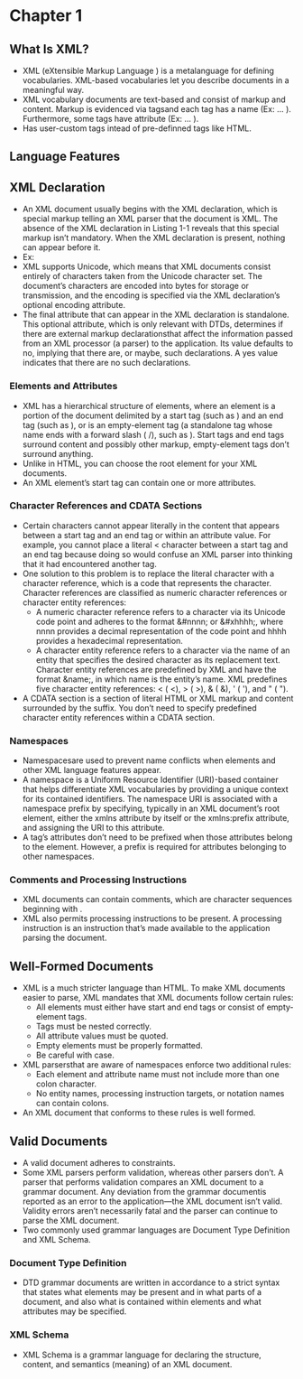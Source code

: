 # Chapter 1
## What Is XML?
- XML (eXtensible Markup Language ) is a metalanguage for defining vocabularies. XML-based vocabularies let you describe documents in a meaningful way.
- XML vocabulary documents are text-based and consist of markup and content. Markup is evidenced via tagsand each tag has a name (Ex: <ingredients> ... </ingredients>). Furthermore, some tags have attribute (Ex: <ingredient qty="2"> ... </ingredient>).
- Has user-custom tags intead of pre-definned tags like HTML.
## Language Features
## XML Declaration
- An XML document usually begins with the XML declaration, which is special markup telling an XML parser that the document is XML. The absence of the XML declaration in Listing 1-1 reveals that this special markup isn’t mandatory. When the XML declaration is present, nothing can appear before it.
- Ex: <?xml version="1.0" encoding="ISO-8859-1"?>
- XML supports Unicode, which means that XML documents consist entirely of characters taken from the Unicode character set. The document’s characters are encoded into bytes for storage or transmission, and the encoding is specified via the XML declaration’s optional encoding attribute.
- The final attribute that can appear in the XML declaration is standalone. This optional attribute, which is only relevant with DTDs, determines if there are external markup declarationsthat affect the information passed from an XML processor (a parser) to the application. Its value defaults to no, implying that there are, or maybe, such declarations. A yes value indicates that there are no such declarations.
### Elements and Attributes
- XML has a hierarchical structure of elements, where an element is a portion of the document delimited by a start tag (such as <name>) and an end tag (such as </name>), or is an empty-element tag (a standalone tag whose name ends with a forward slash ( /), such as <break/>). Start tags and end tags surround content and possibly other markup, empty-element tags don’t surround anything.
- Unlike in HTML, you can choose the root element for your XML documents.
- An XML element’s start tag can contain one or more attributes.
### Character References and CDATA Sections
- Certain characters cannot appear literally in the content that appears between a start tag and an end tag or within an attribute value. For example, you cannot place a literal < character between a start tag and an end tag because doing so would confuse an XML parser into thinking that it had encountered another tag. 
- One solution to this problem is to replace the literal character with a character reference, which is a code that represents the character. Character references are classified as numeric character references or character entity references:
   - A numeric character reference refers to a character via its Unicode code point and adheres to the format &#nnnn; or &#xhhhh;, where nnnn provides a decimal representation of the code point and hhhh provides a hexadecimal representation.
   -  A character entity reference refers to a character via the name of an entity that specifies the desired character as its replacement text. Character entity references are predefined by XML and have the format &name;, in which name is the entity’s name. XML predefines five character entity references: &lt; ( <), &gt; ( >), &amp; ( &), &apos; ( '), and &quot; ( ").
-  A CDATA section is a section of literal HTML or XML markup and content surrounded by the <![CDATA[ prefix and the ]]> suffix. You don’t need to specify predefined character entity references within a CDATA section.
### Namespaces
- Namespacesare used to prevent name conflicts when elements and other XML language features appear.
- A namespace is a Uniform Resource Identifier (URI)-based container that helps differentiate XML vocabularies by providing a unique context for its contained identifiers. The namespace URI is associated with a namespace prefix by specifying, typically in an XML document’s root element, either the xmlns attribute by itself or the xmlns:prefix attribute, and assigning the URI to this attribute.
- A tag’s attributes don’t need to be prefixed when those attributes belong to the element. However, a prefix is required for attributes belonging to other namespaces.
### Comments and Processing Instructions 
- XML documents can contain comments, which are character sequences beginning with <!-- and ending with -->.
- XML also permits processing instructions to be present. A processing instruction is an instruction that’s made available to the application parsing the document.
## Well-Formed Documents
- XML is a much stricter language than HTML. To make XML documents easier to parse, XML mandates that XML documents follow certain rules:
   - All elements must either have start and end tags or consist of empty-element tags.
   - Tags must be nested correctly.
   - All attribute values must be quoted.
   - Empty elements must be properly formatted.
   - Be careful with case.
- XML parsersthat are aware of namespaces enforce two additional rules:
   - Each element and attribute name must not include more than one colon character.
   - No entity names, processing instruction targets, or notation names can contain colons.
- An XML document that conforms to these rules is well formed.
## Valid Documents
- A valid document adheres to constraints.
- Some XML parsers perform validation, whereas other parsers don’t. A parser that performs validation compares an XML document to a grammar document. Any deviation from the grammar documentis reported as an error to the application—the XML document isn’t valid. Validity errors aren’t necessarily fatal and the parser can continue to parse the XML document.
- Two commonly used grammar languages are Document Type Definition and XML Schema.
### Document Type Definition
- DTD grammar documents are written in accordance to a strict syntax that states what elements may be present and in what parts of a document, and also what is contained within elements and what attributes may be specified.
### XML Schema
- XML Schema is a grammar language for declaring the structure, content, and semantics (meaning) of an XML document.
